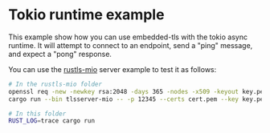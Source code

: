 # Tokio runtime example

This example show how you can use embedded-tls with the tokio async runtime. It will attempt to connect to an endpoint, send a "ping" message, and expect a "pong" response.

You can use the [rustls-mio](https://github.com/rustls/rustls/tree/main/examples) server example to test it as follows:


```sh
# In the rustls-mio folder
openssl req -new -newkey rsa:2048 -days 365 -nodes -x509 -keyout key.pem -out cert.pem -batch
cargo run --bin tlsserver-mio -- -p 12345 --certs cert.pem --key key.pem --protover 1.3 --tickets --verbose echo

# In this folder
RUST_LOG=trace cargo run
```

